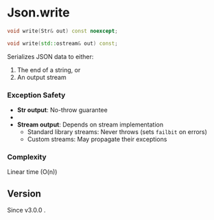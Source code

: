 # **Json.write**

```cpp
void write(Str& out) const noexcept;

void write(std::ostream& out) const;
```

Serializes JSON data to either:

1. The end of a string, or
2. An output stream

### Exception Safety

- **Str output**: No-throw guarantee
- 
- **Stream output**: Depends on stream implementation
    - Standard library streams: Never throws (sets `failbit` on errors)
    - Custom streams: May propagate their exceptions

### Complexity
Linear time (O(n))

## Version

Since v3.0.0 .
